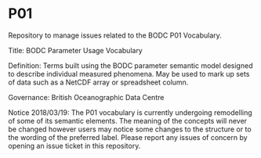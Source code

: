 # P01
Repository to manage issues related to the BODC P01 Vocabulary.

Title: BODC Parameter Usage Vocabulary

Definition: Terms built using the BODC parameter semantic model designed to describe individual measured phenomena.  May be used to mark up sets of data such as a NetCDF array or spreadsheet column.

Governance: British Oceanographic Data Centre

Notice 2018/03/19: The P01 vocabulary is currently undergoing remodelling of some of its semantic elements. The meaning of the concepts will never be changed however users may notice some changes to the structure or to the wording of the preferred label. Please report any issues of concern by opening an issue ticket in this repository.
